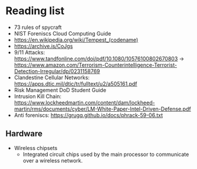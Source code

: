 # Reading list

- 73 rules of spycraft
- NIST Foreniscs Cloud Computing Guide
- https://en.wikipedia.org/wiki/Tempest_(codename)
- https://archive.is/CoJgs
- 9/11 Attacks: https://www.tandfonline.com/doi/pdf/10.1080/10576100802670803 -> https://www.amazon.com/Terrorism-Counterintelligence-Terrorist-Detection-Irregular/dp/0231158769
- Clandestine Cellular Networks: https://apps.dtic.mil/dtic/tr/fulltext/u2/a505161.pdf
- Risk Management DoD Student Guide
- Intrusion Kill Chain: https://www.lockheedmartin.com/content/dam/lockheed-martin/rms/documents/cyber/LM-White-Paper-Intel-Driven-Defense.pdf
- Anti foreniscs: https://grugq.github.io/docs/phrack-59-06.txt

## Hardware
- Wireless chipsets
  - Integrated circuit chips used by the main processor to communicate over a wireless network.
